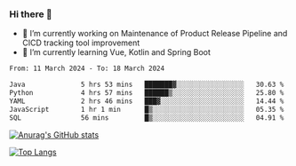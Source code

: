 ### Hi there 👋

- 🔭 I’m currently working on Maintenance of Product Release Pipeline and CICD tracking tool improvement
- 🌱 I’m currently learning Vue, Kotlin and Spring Boot

<!--START_SECTION:waka-->

```txt
From: 11 March 2024 - To: 18 March 2024

Java              5 hrs 53 mins   ███████▓░░░░░░░░░░░░░░░░░   30.63 %
Python            4 hrs 57 mins   ██████▒░░░░░░░░░░░░░░░░░░   25.80 %
YAML              2 hrs 46 mins   ███▓░░░░░░░░░░░░░░░░░░░░░   14.44 %
JavaScript        1 hr 1 min      █▒░░░░░░░░░░░░░░░░░░░░░░░   05.35 %
SQL               56 mins         █▒░░░░░░░░░░░░░░░░░░░░░░░   04.91 %
```

<!--END_SECTION:waka-->

[![Anurag's GitHub stats](https://github-readme-stats.vercel.app/api?username=yunhao981&show_icons=true&theme=solarized-dark)](https://github.com/anuraghazra/github-readme-stats)

[![Top Langs](https://github-readme-stats.vercel.app/api/top-langs/?username=yunhao981&theme=solarized-dark&layout=compact)](https://github.com/anuraghazra/github-readme-stats)

<!--
**yunhao981/yunhao981** is a ✨ _special_ ✨ repository because its `README.md` (this file) appears on your GitHub profile.

Here are some ideas to get you started:

- 🔭 I’m currently working on Maintenance of Release Pipeline and CICD tracking tool improvement
- 🌱 I’m currently learning Vue, Kotlin and Spring Boot
- 👯 I’m looking to collaborate on ...
- 🤔 I’m looking for help with ...
- 💬 Ask me about ...
- 📫 How to reach me: ...
- 😄 Pronouns: ...
- ⚡ Fun fact: ...
-->


